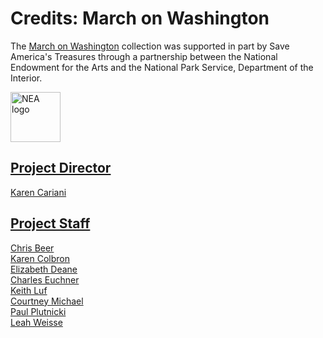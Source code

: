 # Credits: March on Washington
  
The [March on Washington](/collections/march-march-on-washington) collection was supported in part by Save America's Treasures through a partnership between the National Endowment for the Arts and the National Park Service, Department of the Interior.

<a href="http://www.arts.gov"><img height="80" src="https://s3.amazonaws.com/openvault.wgbh.org/logos/NEA.jpg"
 alt="NEA logo" title="NEA">

## Project Director
Karen Cariani

## Project Staff
Chris Beer<br/>
Karen Colbron<br/>
Elizabeth Deane<br/>
Charles Euchner<br/>
Keith Luf<br/>
Courtney Michael<br/>
Paul Plutnicki<br/>
Leah Weisse<br/>


  
